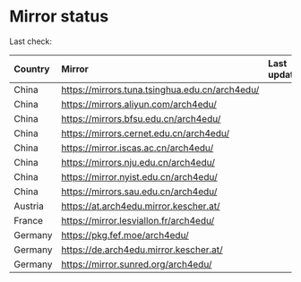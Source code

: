 <script src="./time.js"></script>
# Mirror status
Last check: <script type="text/javascript">localize(1737102394.215813);</script>

|Country|Mirror|Last update|
|:------|:-----|:----------|
|China|https://mirrors.tuna.tsinghua.edu.cn/arch4edu/|<script type="text/javascript">localize(1737052984);</script>|
|China|https://mirrors.aliyun.com/arch4edu/|<script type="text/javascript">localize(1737052984);</script>|
|China|https://mirrors.bfsu.edu.cn/arch4edu/|<script type="text/javascript">localize(1737052984);</script>|
|China|https://mirrors.cernet.edu.cn/arch4edu/|<script type="text/javascript">localize(1737052984);</script>|
|China|https://mirror.iscas.ac.cn/arch4edu/|<script type="text/javascript">localize(1737052984);</script>|
|China|https://mirrors.nju.edu.cn/arch4edu/|<script type="text/javascript">localize(1737010655);</script>|
|China|https://mirror.nyist.edu.cn/arch4edu/|<script type="text/javascript">localize(1737052984);</script>|
|China|https://mirrors.sau.edu.cn/arch4edu/|<script type="text/javascript">localize(1731653531);</script>|
|Austria|https://at.arch4edu.mirror.kescher.at/|<script type="text/javascript">localize(1737052984);</script>|
|France|https://mirror.lesviallon.fr/arch4edu/|<script type="text/javascript">localize(1737052984);</script>|
|Germany|https://pkg.fef.moe/arch4edu/|<script type="text/javascript">localize(1737052984);</script>|
|Germany|https://de.arch4edu.mirror.kescher.at/|<script type="text/javascript">localize(1737052984);</script>|
|Germany|https://mirror.sunred.org/arch4edu/|<script type="text/javascript">localize(1737052984);</script>|

<script src="./tablefilter/tablefilter.js"></script>
<script src="./table.js"></script>